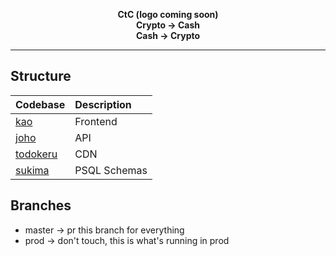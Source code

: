 <p align="center">
  <strong>CtC (logo coming soon)</strong>
  <br/>
  <strong>Crypto → Cash</strong>
  <br/>
  <strong>Cash → Crypto</strong>
</p>

---

## Structure

| Codebase             | Description  |
| :------------------- | :----------- |
| [kao](kao)           | Frontend     |
| [joho](joho)         | API          |
| [todokeru](todokeru) | CDN          |
| [sukima](sukima)     | PSQL Schemas |

## Branches

- master -> pr this branch for everything
- prod -> don't touch, this is what's running in prod
